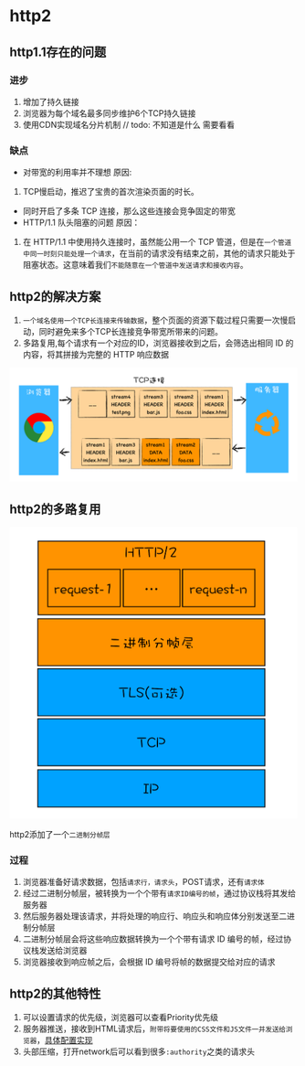 # http2
## http1.1存在的问题
### 进步
1. 增加了持久链接
2. 浏览器为每个域名最多同步维护6个TCP持久链接
3. 使用CDN实现域名分片机制 // todo: 不知道是什么 需要看看

### 缺点
- 对带宽的利用率并不理想
原因: 
1. TCP慢启动，推迟了宝贵的首次渲染页面的时长。

- 同时开启了多条 TCP 连接，那么这些连接会竞争固定的带宽
- HTTP/1.1 队头阻塞的问题
原因：
1. 在 HTTP/1.1 中使用持久连接时，虽然能公用一个 TCP 管道，但是在`一个管道中同一时刻只能处理一个请求`，在当前的请求没有结束之前，其他的请求只能处于阻塞状态。这意味着我们`不能随意在一个管道中发送请求和接收内容`。

## http2的解决方案
1. `一个域名使用一个TCP长连接来传输数据`，整个页面的资源下载过程只需要一次慢启动，同时避免来多个TCP长连接竞争带宽所带来的问题。
2. 多路复用,每个请求有一个对应的ID，浏览器接收到之后，会筛选出相同 ID 的内容，将其拼接为完整的 HTTP 响应数据
<img src="./image/http2多路复用.jpg" />

## http2的多路复用
<img src="./image/http2协议栈.png">

http2添加了一个`二进制分帧层`

### 过程
1. 浏览器准备好请求数据，包括`请求行，请求头`，POST请求，还有`请求体`
2. 经过二进制分帧层，被转换为一个个带有`请求ID编号的帧`，通过协议栈将其发给服务器
3. 然后服务器处理该请求，并将处理的响应行、响应头和响应体分别发送至二进制分帧层
4. 二进制分帧层会将这些响应数据转换为一个个带有请求 ID 编号的帧，经过协议栈发送给浏览器
5. 浏览器接收到响应帧之后，会根据 ID 编号将帧的数据提交给对应的请求

## http2的其他特性
1. 可以设置请求的优先级，浏览器可以查看Priority优先级
2. 服务器推送，接收到HTML请求后，`附带将要使用的CSS文件和JS文件一并发送给浏览器`，[具体配置实现](https://www.ruanyifeng.com/blog/2018/03/http2_server_push.html)
3. 头部压缩，打开network后可以看到很多`:authority`之类的请求头
